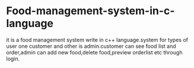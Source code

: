 # Food-management-system-in-c-language
it is a food management system write in c++ language.system for types of user one customer and other is admin.customer can see food list and order,admin can add new food,delete food,preview orderlist etc through login.
